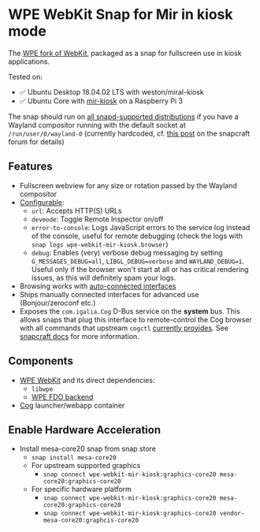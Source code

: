 # WPE WebKit Snap for Mir in kiosk mode

The [WPE fork of WebKit](https://wpewebkit.org), packaged as a snap for fullscreen use in kiosk applications.

Tested on:

- ✅ Ubuntu Desktop 18.04.02 LTS with weston/miral-kiosk
- ✅ Ubuntu Core with [mir-kiosk](https://snapcraft.io/mir-kiosk) on a Raspberry Pi 3

The snap should run on [all snapd-supported distributions](https://docs.snapcraft.io/installing-snapd/6735) if you have a Wayland compositor running with the default socket at `/run/user/0/wayland-0` (currently hardcoded, cf. [this post](https://forum.snapcraft.io/t/cross-post-chromium-mir-kiosk-in-portrait-mode-rotated-mir-kiosk-layout/8175/11) on the snapcraft forum for details)

## Features

- Fullscreen webview for any size or rotation passed by the Wayland compositor
- [Configurable](https://docs.snapcraft.io/configuration-in-snaps/510):
  - `url`: Accepts HTTP(S) URLs
  - `devmode`: Toggle Remote Inspector on/off
  - `error-to-console`: Logs JavaScript errors to the service log instead of the console, useful for remote debugging (check the logs with `snap logs wpe-webkit-mir-kiosk.browser`)
  - `debug`: Enables (very) verbose debug messaging by setting `G_MESSAGES_DEBUG=all`, `LIBGL_DEBUG=verbose` and `WAYLAND_DEBUG=1`. Useful only if the browser won't start at all or has critical rendering issues, as this will definitely spam your logs.
- Browsing works with [auto-connected interfaces](https://docs.snapcraft.io/interface-management/6154)
- Ships manually connected interfaces for advanced use (Bonjour/zeroconf etc.)
- Exposes the `com.igalia.Cog` D-Bus service on the **system** bus. This allows snaps that plug this interface to remote-control the Cog browser with all commands that upstream `cogctl` [currently provides](https://github.com/Igalia/cog/blob/31d9d6a77717c4f4686f915f6df441f8dfcb2fba/cogctl.c#L256). See [snapcraft docs](https://snapcraft.io/docs/dbus-interface) for more information.

## Components

- [WPE WebKit](https://wpewebkit.org) and its direct dependencies:
  - `libwpe`
  - [WPE FDO backend](https://github.com/Igalia/WPEBackend-fdo)
- [Cog](https://github.com/Igalia/cog) launcher/webapp container

## Enable Hardware Acceleration

- Install mesa-core20 snap from snap store
  - `snap install mesa-core20` 
  - For upstream supported graphics
    - `snap connect wpe-webkit-mir-kiosk:graphics-core20 mesa-core20:graphics-core20`
  - For specific hardware platform
    - `snap connect wpe-webkit-mir-kiosk:graphics-core20 mesa-core20:graphics-core20`
    - `snap connect wpe-webkit-mir-kiosk:graphics-core20 vendor-mesa-core20:graphcis-core20`
